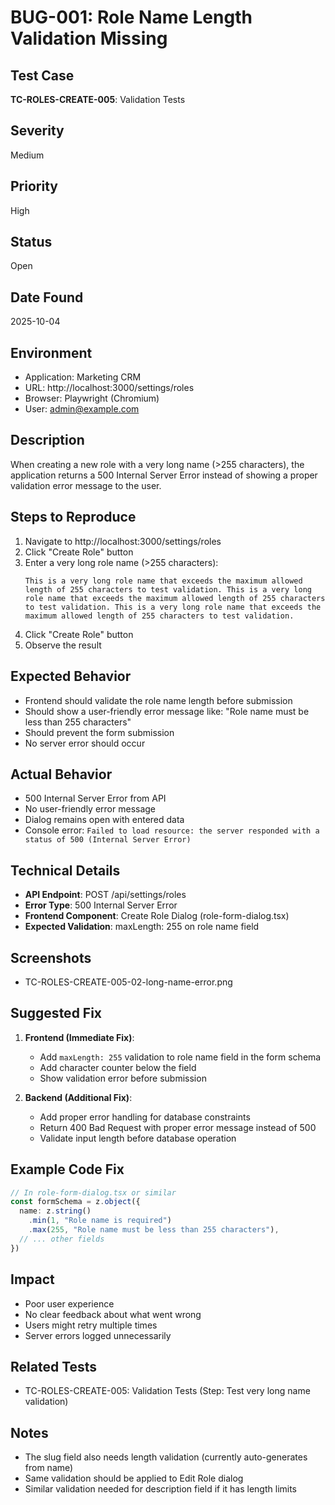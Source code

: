 # BUG-001: Role Name Length Validation Missing

## Test Case
**TC-ROLES-CREATE-005**: Validation Tests

## Severity
Medium

## Priority
High

## Status
Open

## Date Found
2025-10-04

## Environment
- Application: Marketing CRM
- URL: http://localhost:3000/settings/roles
- Browser: Playwright (Chromium)
- User: admin@example.com

## Description
When creating a new role with a very long name (>255 characters), the application returns a 500 Internal Server Error instead of showing a proper validation error message to the user.

## Steps to Reproduce
1. Navigate to http://localhost:3000/settings/roles
2. Click "Create Role" button
3. Enter a very long role name (>255 characters):
   ```
   This is a very long role name that exceeds the maximum allowed length of 255 characters to test validation. This is a very long role name that exceeds the maximum allowed length of 255 characters to test validation. This is a very long role name that exceeds the maximum allowed length of 255 characters to test validation.
   ```
4. Click "Create Role" button
5. Observe the result

## Expected Behavior
- Frontend should validate the role name length before submission
- Should show a user-friendly error message like: "Role name must be less than 255 characters"
- Should prevent the form submission
- No server error should occur

## Actual Behavior
- 500 Internal Server Error from API
- No user-friendly error message
- Dialog remains open with entered data
- Console error: `Failed to load resource: the server responded with a status of 500 (Internal Server Error)`

## Technical Details
- **API Endpoint**: POST /api/settings/roles
- **Error Type**: 500 Internal Server Error
- **Frontend Component**: Create Role Dialog (role-form-dialog.tsx)
- **Expected Validation**: maxLength: 255 on role name field

## Screenshots
- TC-ROLES-CREATE-005-02-long-name-error.png

## Suggested Fix
1. **Frontend (Immediate Fix)**:
   - Add `maxLength: 255` validation to role name field in the form schema
   - Add character counter below the field
   - Show validation error before submission

2. **Backend (Additional Fix)**:
   - Add proper error handling for database constraints
   - Return 400 Bad Request with proper error message instead of 500
   - Validate input length before database operation

## Example Code Fix
```typescript
// In role-form-dialog.tsx or similar
const formSchema = z.object({
  name: z.string()
    .min(1, "Role name is required")
    .max(255, "Role name must be less than 255 characters"),
  // ... other fields
})
```

## Impact
- Poor user experience
- No clear feedback about what went wrong
- Users might retry multiple times
- Server errors logged unnecessarily

## Related Tests
- TC-ROLES-CREATE-005: Validation Tests (Step: Test very long name validation)

## Notes
- The slug field also needs length validation (currently auto-generates from name)
- Same validation should be applied to Edit Role dialog
- Similar validation needed for description field if it has length limits
